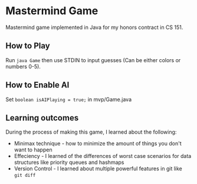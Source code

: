 # Mastermind Game

Mastermind game implemented in Java for my honors contract in CS 151.

## How to Play

Run `java Game` then use STDIN to input guesses (Can be either colors or numbers 0-5).

## How to Enable AI

Set `boolean isAIPlaying = true;` in mvp/Game.java

## Learning outcomes

During the process of making this game, I learned about the following:

-   Minimax technique - how to minimize the amount of things you don't want to happen
-   Effeciency - I learned of the differences of worst case scenarios for data structures like priority queues and hashmaps
-   Version Control - I learned about multiple powerful features in git like `git diff`
